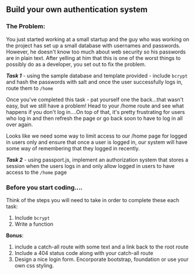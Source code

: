 ## Build your own authentication system

### The Problem:

You just started working at a small startup and the guy who was working on the project has set up a small database with usernames and passwords. However, he doesn't know too much about web security so his passwords are in plain text. After yelling at him that this is one of the worst things to possibly do as a developer, you set out to fix the problem.

___Task 1___ - using the sample database and template provided - include ```bcrypt``` and hash the passwords with salt and once the user successfully logs in, route them to ```/home```

Once you've completed this task - pat yourself one the back...that wasn't easy, but we still have a problem! Head to your /home route and see what happens if you don't log in....On top of that, it's pretty frustrating for users who log in and then refresh the page or go back soon to have to log in all over again.

Looks like we need some way to limit access to our /home page for logged in users only and ensure that once a user is logged in, our system will have some way of remembering that they logged in recently. 

___Task 2___ - using passport.js, implement an authorization system that stores a session when the users logs in and only allow logged in users to have access to the ```/home``` page

### Before you start coding....

Think of the steps you will need to take in order to complete these each task:

1. Include ```bcrypt```
2. Write a function 

__Bonus__:

1. include a catch-all route with some text and a link back to the root route
2. Include a 404 status code along with your catch-all route
3. Design a nice login form. Encorporate bootstrap, foundation or use your own css styling.